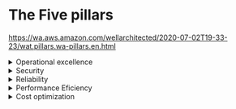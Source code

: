 # The Five pillars
https://wa.aws.amazon.com/wellarchitected/2020-07-02T19-33-23/wat.pillars.wa-pillars.en.html


<details>
<summary>Operational excellence</summary>

## Operational excellence
- Perform operations as code
- Make frequent small reversible changes
- Refine operations procedures frequently
- Anticipate failure
- Learn from all operational failures


### Best practices
- Organization:
    - Evaluate external customer needs
    - Evaluate internal customer needs
    - Evaluate governance requirements
    - Evaluate compliance requirements
    - Evaluate threat landscape
    - Evaluate trade offs
    - Manage benefits and risks
- Prepare
    - design telemetry
    - design for operations (version control, test and validate changes)
    - mitigate deploymenbt risks
- Operate
    - understand workload health
    - understand operational health
    - respond to events
- Evolve
    - learn share & improve

</details>
<details>
<summary>Security</summary>

## Security
- implement a strong identity foundation
- turn on traceability
- apply security at all layers
- automate security best practices
- protect data in transit and at rest
- keep people away from data
- prepare for security events

### Best practices
- security foundations
    - shared responsability
    - operating workloads securely
- identity and access management
    - strong sign in mechanisms
    - temp creds
    - store and use secrets securely    
    - audit and rotate creds periodically
    - set up user groups and attributes
    - permissions management
        - define access reqruiements
        - grant least privilege access
        - establish emergency access process
        - reduce permissions continuously
        - define guardrails for your org
        - manage access based on lifecycle
        - analyze public and cross account acesss
        - share resources securely in your organization
        - share resources securely with a third party
- detection
    - configure services and application logging
    - analyze logs and metrics
    - automate response to events
    - implement actionable security events
- infrastructure protection
    - create network layers
    - control traffic at all layers
    - automate network protection
    - implement inspection and protection
    - protecting compute
        - perform vulnerability management
        - reduce attack service
        - implement managed services
        - automate compute protection
        - help peopl perform aactions at a distance
        - validate software integrity
- data protection
    - classifying data
        - identify data in your workload
        - define data protection controls
        - automate identification and classification
        - define data lifecycle management
    - protecting data at rest
        - implement secure key management
        - enforce encryption at rest
        - auomate data at rest protection
        - enforce access control
        - use mechanisms to keep people away from data
    - protecting data in transit
        - implement secure key and ceritifcate management
        - enforce encryption in transit
        - automate detection of unintended data access (like guard duty)
        - authenticate netowrk communications
- incident response
    - design goals of cloud response
        - establish response objectives
        - document plans
        - respond using the cloud
        - know what you have and what you need
        - use redeployment mechanisms
        - automate where possible
        - choose scalable solutions
        - learn and improve your process
    - educate
    - prepare simulate & iterate
- application security
    - train for app security
    - automate testing throughhout development and release lifecycle
    - perform regular penetration testing
    - perform manual code reviews
    - centralize services for packages and dependencies
    - deploy software programatically
    - regularly assess security properties of pipelines
    - build a program that embeds security ownership in workload teams

</details>

<details>
<summary>Reliability</summary>

## Reliability

- automatically recover from failure
- test recovery procedures
- scale horizontally to increase aggregage workload availability
- stop guessing capacity
- manage change in automation



### Best practices
- foundations
    - manage service quotas and constraints
        - stay aware of service quotas and constraints
        - manage service quotas across accounts and regions
        - accommodate fixed service quotas and constraints through architecture
        - monitor and manage quotas
        - automate quota management
        - ensure a sufficient gap exists between current quotas and maximum usage
    - plan network topology
        - use highly available network connectivity for workload public endpoint
        - provision redundant connectivity between cloud and on premises environments
        - ensure IP subnet allocation accounts for expansion and availability
        - prefer hub and spoke topologies over many to many mesh
        - enforce non overlapping private IP ranges in connected address spaces
- workfload architecture
    - design workload service architecture
        - how to segment workload
        - build services focused on specific business domains and functionality
        - provide service contracts per API
    - design interactions in a distributed system to prevent failures
        - idenfity which kind of distributed system is required
        - implement loosely coupled dependencies
        - do constant work
        - make all responses idempotent
    - design interactions in a distributed systems to mitigate
        - implement graceful degradation to transform hard dependencies to soft
        - throttle requrests
        - control and limit retry calls
        - fail fast and limit queues
        - set client timeouts
        - make services stateless where possible
        - implement emergency levers
- change management
    - monitor workload resources
        - monitor all componenents for the workload
        - define and calculate metrics
        - send notifications
        - automate responses
        - perform analytics 
        - conduct reviews regularly
        - monitor end to end tracing of requests through your system    
    - design a workload to adapt to changes in demand
        - use automation when obtaining or scaling resources
        - obtain resources upon detection of impairment to a workload
        - obtain resources that more resources are needed for a workload
        - load test your workload
    - implement change
        - use runbooks for standard activities such as deployment    
        - integrate functional testing as part of your deployment
        - integrate resiliency testing as part of the deployment
        - deploy using inmmutable infrastructure
        - deploy changes with automation
- failure management
    - back up data
        - idenfity and back up all data that needs to be backed up
        - secure and encrypt backups
        - perform data backup automatically
        - perform periodic recovery of data to verfy backup integrity and procesess
    - use fault isolation to protect workload
        - deploy workload to multiple locations
        - select appropiate locations for your multi location deployment
        - automate recovery for components constrained to a single location
        - use bulkhead architectgures to limit scope of impact
    - design workload to withstand component failures
        - monitor all components of workload to detect failures
        - fail over to healthy resources
        - automate healing on all layers
        - rely on data plane, not control plane, during recovery
        - use static stability to prevent bimodal behavior
        - send notifications when event impact availability
        - arhictect product to meet availability targets and uptime SLAs
    - test reliability
        - use playbooks to investigate failures
        - perform post incident analysis
        - test functional requirements
        - test scaling and performance requirements
        - test resiliency using chaos engineering
        - conduct game days regularly
    - plan for disaster recovery
        - define recovery objectives for downtime and data loss
        - use defined reovery strategies to meet recovery objectives
        - test disaster recovery implementation to validate implementation
        - manage configuration drift at the DR site or region
        - automate recovery
</details>

<details>
<summary>
Performance Eficiency
</summary>

## Performance Eficiency
- democratize advanced techonlogies
- go global in minutes
- use serverless architectures
- experiment more often
- consider mechanical sympathy

### Best practices
- selection
    - performance architecture selection
        - understand the available services and resources
        - define a process for architectural choices
        - factor cost requirements into decisions
        - use policies or reference architecture
        - use guidance from cloud provider or an appropiate partner
        - benchmark existing workloads
        - load test your workloads
    - compute architecture selection
        - understand available compute configuration options
        - evaluate available compute options
        - collect compute related metrics
        - determine required configuration by rightsizing
        - use available elasticity of resources
        - continually evaluate compute needs based on metrics
    - storage architecture selection
        - understand storage characteristics and requirements
        - make decisions based on access patterns and metrics
        - evaluate available configuration option
    - database architecture selection
        - understand data characteristics
        - evaluate the available option
        - collect and record database performance metrics
        - choose data storage based on access patterns 
        - optimize data storage based on access patterns and metrics
    - network architecture selection
        - understand how networking impacts performance
        - evaluate available networking features
        - choose appropiately sized dedicated connectivity or vpn for hybrid workloads
        - leverage load balancing and encryption offloading
        - choose network protocols to improve performance
        - chooose your workloads location based on network requirements
        - optimize network configuration based on metrics
- review
    - evolve workload to take advantage of new releases
        - stay up to date on new resources and services
        - define a process to improve workload performance
        - evolve workload performance over time
- monitoring 
    - monitoring resources to ensure expected performance
        - record performance relatec metrics
        - analyze metrics when events or incidents occur
        - establish kpis to measure workload performance
        - use monitoring to generare alarm based notifications
        - review metrics at regular intervals
        - monitor and alarm proactively
- trade offs
    - using tradeoffs to improve performance
        - understand areas where performance is most critical
        - learn about design patterns and services
        - identify how trade offs impact customers and efficiency
        - measure impact of performance improvements
        - use various performance related strategies
</details>

<details>
<summary>Cost optimization</summary>

## Cost optimization

- practice cloud financial management
- adopt a consumption model
- measure overall efficency
- stop spending money on undifferentiated heavy lifting
- analyze and attribute expenditure
### Best practices
- practice cloud financial management
    - establish a cost optimization function
    - establish a parternship between finance and tech
    - establish cloud budget and forecasts
    - implement cost awareness in your org processes
    - report and notify on cost optimization
    - monitor cost proactively
    - keep up to date with new service releases
    - create a cost aware culture
    - quantify business value from cost optimization
- expenditure and usage awareness
    - governance
        - develop policies based on your organization requirements
        - implement goals and targets
        - implement an account structure
        - implement groups and roles
        - implement cost controls
        - track project lifecycle
    - monitor cost and usage
        - configure detailed information sources
        - add organization information to cost and usage
        - idenfity cost attribution categories
        - establish organization metrics
        - configure billing and cost management tools
        - allocate costs based on workload metrics
    - decomission resources
        - track resources over their lifetime
        - implement a decomissiioning process
        - decomission resources
        - decomission resources automatically
        - enforce data retention policies
- cost effective resources
    - evaluate cost when selecting services
        - identify organization requirements for cost
        - analyze all workload components
        - perform through analysis of each component
        - select software with cost effective licensing
        - select components to optimize cost in line with organization priorities
        - perform cost analysis for different usage over time
    - select correct resource type, size and number
        - perform cost modeling
        - select resource type size and number based on data
        - select resource type, size and number automatically based on metrics
    - select pricing model
        - perform pricing model analysis
        - implement regions based on cost
        - select third party agreements with cost efficient terms
        - implement pricing models for all components of a workload
        - perform pricing model analysis at management account level
    - plan for data transfer
        - perform data transfer modeling
        - select components to optimize data transfer cost
        - select services to reduce data transfer cost
- management of demand and supply resources
    - perform analysis on workload demand
    - implement buffer or throttle to maanage demand
    - supply resources dynamically
- optimization over time
    - develop a worklaod review process
    - review and analyze this workload regularly
    - perform automations for operations

## Sustainability
- understand your impact
- establish sustainability goals
- maximize utilization
- antiticipate and adopt new more and efficient hardware and software offerings
- use managed services
- reduce the downstream impact of your cloud workloads
### Best practices
- region selection
- alignment to demand
    - scale infrastructure with user load
    - align SLAs with sustainability goals
    - stop the creation and maintenance of unused assets
    - optimize geographic of workloads for user locations
    - optimize team members resources for activities performed
    - implement buffering or throttling to flatten the damand curve
- software and architecture patterns
    - optimize software and architecture for async and scheduled jobs
    - remove or refactor workload components with low or now use
    - optimize areas of code that consume the most time or resources
    - optimize impact on customer devices and equipment
    - use software patterns and architectures that support data access and storage patterns
- data patterns
    - implment a data classfication policy
    - use technology that support data access and storage patterns    
    - use policies to manage the lifecycle of your datasets
    - use elasticity and automation to expand block storage or file system
    - remove unnedeed or redundant data 
    - use shared file systems or object storage to access common data
    - minimize data movement across networks
    - back up data only when difficult to recreate
- hardware and services
    - use the minimum amount of hardware
    - use instance types with the least impact
    - use managed services
    - optimize your use of hardware based compute accelerators
- process and culture
    - adopt methods that can rapidly introduce sustainability improvements
    - keep your workwload up to date
    - increase utilization of build environments
    - use managed device farms for testing
</details>